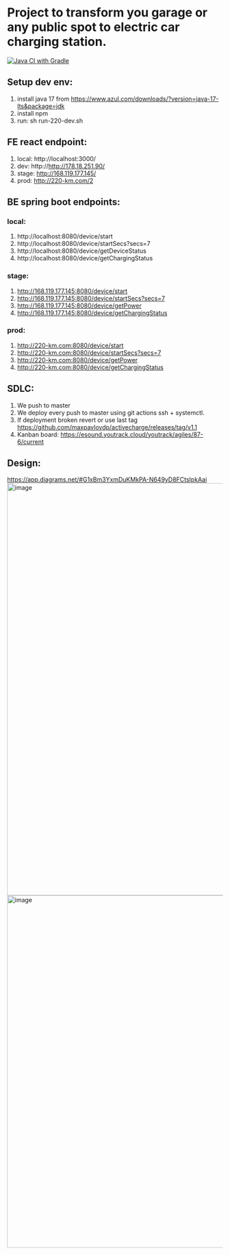 # Project to transform you garage or any public spot to electric car charging station.
[![Java CI with Gradle](https://github.com/maxpavlovdp/activecharge/actions/workflows/gradle.yml/badge.svg)](https://github.com/maxpavlovdp/activecharge/actions/workflows/gradle.yml)

## Setup dev env:

1. install java 17 from https://www.azul.com/downloads/?version=java-17-lts&package=jdk
2. install npm
3. run: sh run-220-dev.sh

## FE react endpoint:
1. local: http://localhost:3000/
2. dev: http://http://178.18.251.90/
3. stage: http://168.119.177.145/
4. prod: http://220-km.com/2

## BE spring boot endpoints:
### local:
1. http://localhost:8080/device/start
2. http://localhost:8080/device/startSecs?secs=7
3. http://localhost:8080/device/getDeviceStatus
4. http://localhost:8080/device/getChargingStatus
### stage:
1. http://168.119.177.145:8080/device/start
2. http://168.119.177.145:8080/device/startSecs?secs=7
3. http://168.119.177.145:8080/device/getPower
4. http://168.119.177.145:8080/device/getChargingStatus
### prod:
1. http://220-km.com:8080/device/start
2. http://220-km.com:8080/device/startSecs?secs=7
3. http://220-km.com:8080/device/getPower
4. http://220-km.com:8080/device/getChargingStatus

## SDLC:
1. We push to master
2. We deploy every push to master using git actions ssh + systemctl.
3. If deployment broken revert or use last tag https://github.com/maxpavlovdp/activecharge/releases/tag/v1.1
4. Kanban board: https://esound.youtrack.cloud/youtrack/agiles/87-6/current

## Design:
https://app.diagrams.net/#G1xBm3YxmDuKMkPA-N649yD8FCtsIpkAai
<img width="963" alt="image" src="https://user-images.githubusercontent.com/5563023/171100461-22780c99-c5f7-4d60-9adb-db8363a91b57.png">
<img width="823" alt="image" src="https://user-images.githubusercontent.com/5563023/171879571-2491e33c-9e92-4ac8-93cc-ebbf428136e7.png">
